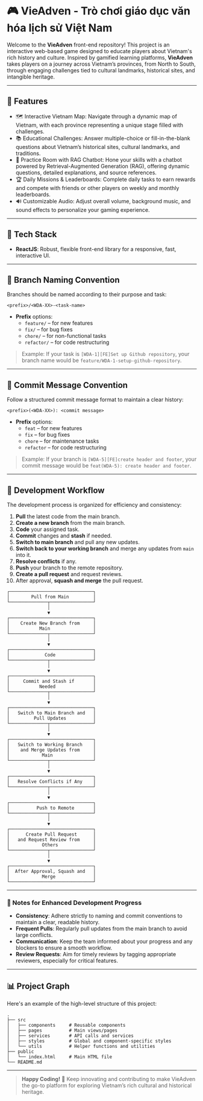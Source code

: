 # 🎮 VieAdven - Trò chơi giáo dục văn hóa lịch sử Việt Nam

Welcome to the **VieAdven** front-end repository! This project is an interactive web-based game designed to educate players about Vietnam's rich history and culture. Inspired by gamified learning platforms, **VieAdven** takes players on a journey across Vietnam’s provinces, from North to South, through engaging challenges tied to cultural landmarks, historical sites, and intangible heritage.

---

## 🌟 Features

- 🗺️ Interactive Vietnam Map: Navigate through a dynamic map of Vietnam, with each province representing a unique stage filled with challenges.
- 📚 Educational Challenges: Answer multiple-choice or fill-in-the-blank questions about Vietnam’s historical sites, cultural landmarks, and traditions.
- 🤖 Practice Room with RAG Chatbot: Hone your skills with a chatbot powered by Retrieval-Augmented Generation (RAG), offering dynamic questions, detailed explanations, and source references.
- 🏆 Daily Missions & Leaderboards: Complete daily tasks to earn rewards and compete with friends or other players on weekly and monthly leaderboards.
- 🔊 Customizable Audio: Adjust overall volume, background music, and sound effects to personalize your gaming experience.

---

## 🚀 Tech Stack

- **ReactJS**: Robust, flexible front-end library for a responsive, fast, interactive UI.

---

## 📂 Branch Naming Convention

Branches should be named according to their purpose and task:

```plaintext
<prefix>/<WDA-XX>-<task-name>
```

- **Prefix** options:
  - `feature/` – for new features
  - `fix/` – for bug fixes
  - `chore/` – for non-functional tasks
  - `refactor/` – for code restructuring

> Example: If your task is `[WDA-1][FE]Set up Github repository`, your branch name would be `feature/WDA-1-setup-github-repository`.

---

## 💾 Commit Message Convention

Follow a structured commit message format to maintain a clear history:

```plaintext
<prefix>(<WDA-XX>): <commit message>
```

- **Prefix** options:
  - `feat` – for new features
  - `fix` – for bug fixes
  - `chore` – for maintenance tasks
  - `refactor` – for code restructuring

> Example: If your branch is `[WDA-5][FE]create header and footer`, your commit message would be `feat(WDA-5): create header and footer`.

---

## 🔄 Development Workflow

The development process is organized for efficiency and consistency:

1. **Pull** the latest code from the main branch.
2. **Create a new branch** from the main branch.
3. **Code** your assigned task.
4. **Commit** changes and **stash** if needed.
5. **Switch to main branch** and pull any new updates.
6. **Switch back to your working branch** and merge any updates from `main` into it.
7. **Resolve conflicts** if any.
8. **Push** your branch to the remote repository.
9. **Create a pull request** and request reviews.
10. After approval, **squash and merge** the pull request.

```plaintext
┌───────────────────────────────┐
│        Pull from Main         │
└──────────────┬────────────────┘
               │
               ▼
┌───────────────────────────────┐
│    Create New Branch from     │
│           Main                │
└──────────────┬────────────────┘
               │
               ▼
┌───────────────────────────────┐
│             Code              │
└──────────────┬────────────────┘
               │
               ▼
┌───────────────────────────────┐
│     Commit and Stash if       │
│           Needed              │
└──────────────┬────────────────┘
               │
               ▼
┌───────────────────────────────┐
│   Switch to Main Branch and   │
│         Pull Updates          │
└──────────────┬────────────────┘
               │
               ▼
┌───────────────────────────────┐
│   Switch to Working Branch    │
│    and Merge Updates from     │
│            Main               │
└──────────────┬────────────────┘
               │
               ▼
┌───────────────────────────────┐
│   Resolve Conflicts if Any    │
└──────────────┬────────────────┘
               │
               ▼
┌───────────────────────────────┐
│          Push to Remote       │
└──────────────┬────────────────┘
               │
               ▼
┌───────────────────────────────┐
│      Create Pull Request      │
│   and Request Review from     │
│            Others             │
└──────────────┬────────────────┘
               │
               ▼
┌───────────────────────────────┐
│  After Approval, Squash and   │
│            Merge              │
└───────────────────────────────┘
```

---

### 📌 Notes for Enhanced Development Progress

- **Consistency**: Adhere strictly to naming and commit conventions to maintain a clear, readable history.
- **Frequent Pulls**: Regularly pull updates from the main branch to avoid large conflicts.
- **Communication**: Keep the team informed about your progress and any blockers to ensure a smooth workflow.
- **Review Requests**: Aim for timely reviews by tagging appropriate reviewers, especially for critical features.

---

## 📊 Project Graph

Here's an example of the high-level structure of this project:

```plaintext
.
├── src
│   ├── components     # Reusable components
│   ├── pages          # Main views/pages
│   ├── services       # API calls and services
│   ├── styles         # Global and component-specific styles
│   └── utils          # Helper functions and utilities
├── public
│   └── index.html     # Main HTML file
└── README.md
```

---

> **Happy Coding!** 🎉 Keep innovating and contributing to make VieAdven the go-to platform for exploring Vietnam’s rich cultural and historical heritage.
